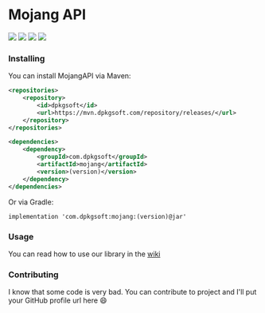 # Mojang API

![](https://img.shields.io/github/stars/dpkgsoft/mojang.svg) 
![](https://img.shields.io/github/forks/dpkgsoft/mojang.svg)
![](https://img.shields.io/github/issues/dpkgsoft/mojang.svg)
![](https://img.shields.io/maven-metadata/v?metadataUrl=https%3A%2F%2Fmvn.dpkgsoft.com%2Frepository%2Freleases%2Fcom%2Fdpkgsoft%2Fmojang%2Fmaven-metadata.xml)

### Installing
You can install MojangAPI via Maven:
```xml
<repositories>
    <repository>
        <id>dpkgsoft</id>
        <url>https://mvn.dpkgsoft.com/repository/releases/</url>
    </repository>
</repositories>
```
```xml
<dependencies>
    <dependency>
        <groupId>com.dpkgsoft</groupId>
        <artifactId>mojang</artifactId>
        <version>(version)</version>
    </dependency>
</dependencies>
```
Or via Gradle:
```
implementation 'com.dpkgsoft:mojang:(version)@jar'
```

### Usage
You can read how to use our library in the [wiki](https://github.com/dpkgsoft/mojang/wiki)

### Contributing
I know that some code is very bad. You can contribute to project and I'll put
your GitHub profile url here :smile:
